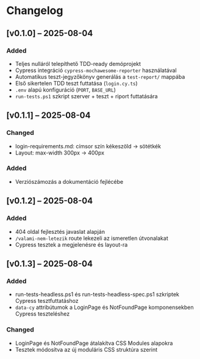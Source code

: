 # Changelog

## [v0.1.0] – 2025-08-04
### Added
- Teljes nulláról telepíthető TDD-ready demóprojekt
- Cypress integráció `cypress-mochawesome-reporter` használatával
- Automatikus teszt-jegyzőkönyv generálás a `test-report/` mappába
- Első sikertelen TDD teszt futtatása (`login.cy.ts`)
- `.env` alapú konfiguráció (`PORT`, `BASE_URL`)
- `run-tests.ps1` szkript szerver + teszt + riport futtatására

## [v0.1.1] – 2025-08-04

### Changed
- login-requirements.md: címsor szín kékeszöld → sötétkék 
- Layout: max-width 300px → 400px

### Added
- Verziószámozás a dokumentáció fejlécébe

## [v0.1.2] – 2025-08-04
### Added
- 404 oldal fejlesztés javaslat alapján
- `/valami-nem-letezik` route lekezeli az ismeretlen útvonalakat
- Cypress tesztek a megjelenésre és layout-ra

## [v0.1.3] – 2025-08-04

### Added
- run-tests-headless.ps1 és run-tests-headless-spec.ps1 szkriptek Cypress tesztfuttatáshoz
- `data-cy` attribútumok a LoginPage és NotFoundPage komponensekben Cypress teszteléshez

### Changed
- LoginPage és NotFoundPage átalakítva CSS Modules alapokra
- Tesztek módosítva az új moduláris CSS struktúra szerint
